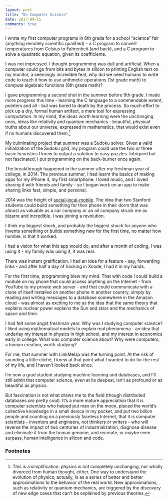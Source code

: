 ```yaml
---
layout: post
title: "On Computer Science"
date: 2017-09-15
comments: true
---
```


I wrote my first computer programs in 6th grade for a school “science” fair (anything remotely scientific qualified) - a C program to convert temperatures from Celsius to Fahrenheit (and back), and a C program to solve a quadratic equation, given its coefficients.

I was not impressed. I thought programming was dull and artificial. When a computer could go from bits and bytes in silicon to printing English text on my monitor, a seemingly incredible feat, why did we need humans to write code to teach it how to use arithmetic operations (1st grade math) to compute algebraic functions (8th grade math)?

I gave programming a second shot in the summer before 9th grade. I made more progress this time - learning the C language to a commendable extent, pointers and all - but was bored to death by the process. So much effort to pick up a dry, formal human artifact, a mere tool for expressing computation. In my mind, the ideas worth learning were the unchanging ones, ideas like relativity and quantum mechanics - beautiful, physical truths about our universe, expressed in mathematics, that would exist even if no humans discovered them.[^1]

My culminating project that summer was a Sudoku solver. Given a valid initialization of the Sudoku grid, my program could use the two or three basic heuristics I knew to output a solution to easy puzzles. Intrigued but not fascinated, I put programming on the back-burner once again.

The breakthrough happened in the summer after my freshman year of college, in 2014. The previous summer, I had learnt the basics of making apps for my iPhone 4, my first smartphone. I loved music, and I loved sharing it with friends and family - so I began work on an app to make sharing links fast, simple, and personal.

2014 was the height of [social-local-mobile](../assets/links/startups-social-local-mobile.pdf). The idea that two Stanford students could build something for their phone in their dorm that was almost as valuable as a car company or an oil company struck me as bizarre and incredible. I was joining a revolution.

I think my biggest shock, and probably the biggest shock for anyone who invents something or builds something new for the first time, no matter how humble, is that it worked.

I had a vision for what this app would do, and after a month of coding, I was using it - my family was using it, it was real.

There was instant gratification. I had an idea for a feature - say, forwarding links - and after half a day of hacking in Xcode, I had it in my hands.

For the first time, programming blew my mind. That with code I could build a module on my phone that could access anything on the Internet - from YouTube to my private web server - and that could communicate with a clone of itself installed on another phone in another country, simply by reading and writing messages to a database somewhere in the Amazon cloud - was almost as exciting to me as the idea that the same theory that explains nuclear power explains the Sun and stars and the mechanics of space and time.

I had felt some angst freshman year. Why was I studying computer science? I liked using mathematical models to explain real phenomena - an idea that underlay my interest in physics in high school, and my interest in economics early in college. What was computer science about? Why were computers, a human creation, worth studying?

For me, that summer with LinkMeUp was the turning point. At the risk of sounding a little cliché, I knew at that point what I wanted to do for the rest of my life, and I haven’t looked back since.

I’m now a grad student studying machine learning and databases, and I’ll still admit that computer science, even at its deepest, isn’t as profound or as beautiful as physics.

But fascination is not what draws me to the field (though distributed databases *are* pretty cool). It’s a more mature appreciation that it is computer scientists who helped put man on the moon, placed the world’s collective knowledge in a small device in my pocket, and put two billion people and counting on a previously faceless Internet, that it is computer scientists - inventors and engineers, not thinkers or writers - who will reverse the impact of two centuries of industrialization, diagnose disease and eliminate it from the human genome, and recreate, or maybe even surpass, human intelligence in silicon and code.

<!-- I often wonder why I didn't start programming seriously earlier. There were two times when it could have taken off for me, after all. Part of the answer is obviously personal interests and aptitude. But another reason is that, as a kid born in the mid-90s, I took computers for granted. I was typing away on my Windows 98 in 1st grade,
having never known any other world.

But getting my first iPhone was different. I remember my dad bringing home an early smartphone from a business trip to Japan, when I was in elementary school. I saw the evolution from flip phones to touchscreens to iPhones happen in front of my eyes. My revolution was the mobile revolution, a revolution in which hundreds of millions of people who would never own a personal computer suddenly had Internet access in their hands. -->

### Footnotes

[^1]: This is a simplification: physics is not completely unchanging, nor wholly divorced from human thought, either. One way to understand the evolution of physics, actually, is as a series of better and better approximations to the behavior of the real world. New approximations, such as relativity or quantum mechanics, are triggered by the discovery of new edge cases that can't be explained by previous theories.<!--</br></br>
At the same time, the core laws of physics are more than macroscopic, empirical observations. To make this distinction clear, consider the following example: the fact that static friction is proportional to the weight vector of an object is not a core law of physics, but an empirical heuristic, an aggregate statement about the effect of electrostatic forces at the boundary between the object and the supporting surface. In contrast, Newton's second law, $F = ma$, is a core physical law, that if true, would apply equally to large objects (e.g. a baseball) as it would to subatomic particles (e.g. electrons). The distinctive characteristic of such laws is that they can explain even basic interactions between the most fundamental components of a system, such as the acceleration of an electron in the vicinity of a proton.</br></br>
Note also that relativity doesn't completely overthrow Newton's laws, but introduces subtle corrections to variables we might naively assume to be constants, such as mass. This is discussed in more detail in the next footnote.-->

[^2]: $E = mc^2$, which explains the "hidden" energy released in nuclear fission and fusion, the reactions that power nuclear plants and all the universe's stars, respectively, is a consequence of a relativistic correction to the $m$ in $F = ma$. This correction is derived from the fact that momentum is conserved in all reference frames, even when relativity is taken into account. In particular, relativity predicts that measurements of time and length are dependent on the relative velocity of reference frames, which forces a redefinition of mass in terms of an object's velocity to preserve momentum conservation. These changes in our measurement of time and space, termed time dilation and length contraction, respectively, are themselves a consequence of the fact that the speed of light is the same in all reference frames, regardless of one's velocity relative to the source. This is special relativity's core and perhaps most startling prediction, a direct result of two ideas: 1) the central axiom of relativity, which states that the laws of physics are the same in all uniformly moving reference frames, and 2) the fact that Maxwell's equations, valid laws of physics, predict a specific value for the speed of light.
